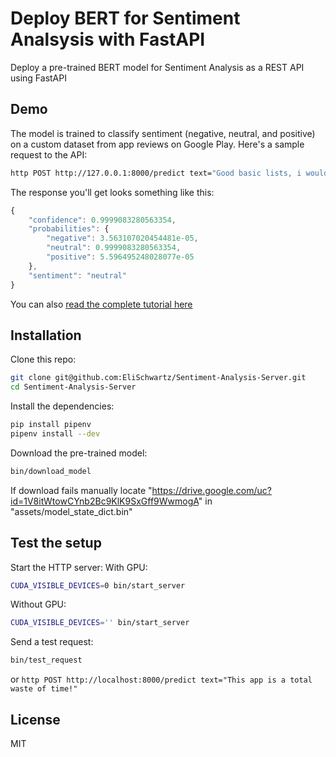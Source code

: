 # Deploy BERT for Sentiment Analsysis with FastAPI

Deploy a pre-trained BERT model for Sentiment Analysis as a REST API using FastAPI

## Demo

The model is trained to classify sentiment (negative, neutral, and positive) on a custom dataset from app reviews on Google Play. Here's a sample request to the API:

```bash
http POST http://127.0.0.1:8000/predict text="Good basic lists, i would like to create more lists, but the annual fee for unlimited lists is too out there"
```

The response you'll get looks something like this:

```js
{
    "confidence": 0.9999083280563354,
    "probabilities": {
        "negative": 3.563107020454481e-05,
        "neutral": 0.9999083280563354,
        "positive": 5.596495248028077e-05
    },
    "sentiment": "neutral"
}
```

You can also [read the complete tutorial here](https://www.curiousily.com/posts/deploy-bert-for-sentiment-analysis-as-rest-api-using-pytorch-transformers-by-hugging-face-and-fastapi/)

## Installation

Clone this repo:

```sh
git clone git@github.com:EliSchwartz/Sentiment-Analysis-Server.git
cd Sentiment-Analysis-Server
```

Install the dependencies:

```sh
pip install pipenv
pipenv install --dev
```

Download the pre-trained model:

```sh
bin/download_model
```
If download fails manually locate "https://drive.google.com/uc?id=1V8itWtowCYnb2Bc9KlK9SxGff9WwmogA" in "assets/model_state_dict.bin"

## Test the setup

Start the HTTP server:
With GPU:
```sh
CUDA_VISIBLE_DEVICES=0 bin/start_server
```
Without GPU:
```sh
CUDA_VISIBLE_DEVICES='' bin/start_server
```

Send a test request:

```sh
bin/test_request
```

or
```http POST http://localhost:8000/predict text="This app is a total waste of time!"```

## License

MIT

